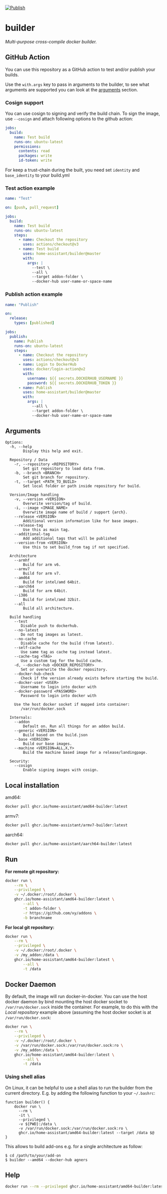 [![Publish](https://github.com/Vioneta/builder/actions/workflows/publish.yml/badge.svg)](https://github.com/Vioneta/builder/actions/workflows/publish.yml)

# builder

_Multi-purpose cross-compile docker builder._

## GitHub Action

You can use this repository as a GitHub action to test and/or publish your builds.

Use the `with.args` key to pass in arguments to the builder, to see what arguments are supported you can look at the [arguments](#Arguments) section.

### Cosign support

You can use cosign to signing and verify the build chain. To sign the image, use `--cosign` and attach following options to the github action:

```yaml
jobs:
  build:
    name: Test build
    runs-on: ubuntu-latest
    permissions:
      contents: read
      packages: write
      id-token: write
```

For keep a trust-chain during the built, you need set `identity` and `base_identity` to your build.yml

### Test action example

```yaml
name: "Test"

on: [push, pull_request]

jobs:
  build:
    name: Test build
    runs-on: ubuntu-latest
    steps:
      - name: Checkout the repository
        uses: actions/checkout@v3
      - name: Test build
        uses: home-assistant/builder@master
        with:
          args: |
            --test \
            --all \
            --target addon-folder \
            --docker-hub user-name-or-space-name
```

### Publish action example

```yaml
name: "Publish"

on:
  release:
    types: [published]

jobs:
  publish:
    name: Publish
    runs-on: ubuntu-latest
    steps:
      - name: Checkout the repository
        uses: actions/checkout@v3
      - name: Login to DockerHub
        uses: docker/login-action@v2
        with:
          username: ${{ secrets.DOCKERHUB_USERNAME }}
          password: ${{ secrets.DOCKERHUB_TOKEN }}
      - name: Publish
        uses: home-assistant/builder@master
        with:
          args: |
            --all \
            --target addon-folder \
            --docker-hub user-name-or-space-name
```

## Arguments

```
Options:
  -h, --help
        Display this help and exit.

  Repository / Data
    -r, --repository <REPOSITORY>
        Set git repository to load data from.
    -b, --branch <BRANCH>
        Set git branch for repository.
    -t, --target <PATH_TO_BUILD>
        Set local folder or path inside repository for build.

  Version/Image handling
    -v, --version <VERSION>
        Overwrite version/tag of build.
    -i, --image <IMAGE_NAME>
        Overwrite image name of build / support {arch}.
    --release <VERSION>
        Additional version information like for base images.
    --release-tag
        Use this as main tag.
    --additional-tag
        Add additional tags that will be published
    --version-from <VERSION>
        Use this to set build_from tag if not specified.

  Architecture
    --armhf
        Build for arm v6.
    --armv7
        Build for arm v7.
    --amd64
        Build for intel/amd 64bit.
    --aarch64
        Build for arm 64bit.
    --i386
        Build for intel/amd 32bit.
    --all
        Build all architecture.

  Build handling
    --test
       Disable push to dockerhub.
    --no-latest
       Do not tag images as latest.
    --no-cache
       Disable cache for the build (from latest).
    --self-cache
       Use same tag as cache tag instead latest.
    --cache-tag <TAG>
       Use a custom tag for the build cache.
    -d, --docker-hub <DOCKER_REPOSITORY>
       Set or overwrite the docker repository.
    --docker-hub-check
       Check if the version already exists before starting the build.
    --docker-user <USER>
       Username to login into docker with
    --docker-password <PASSWORD>
       Password to login into docker with

    Use the host docker socket if mapped into container:
       /var/run/docker.sock

  Internals:
    --addon
        Default on. Run all things for an addon build.
    --generic <VERSION>
        Build based on the build.json
    --base <VERSION>
        Build our base images.
    --machine <VERSION=ALL,X,Y>
        Build the machine based image for a release/landingpage.

  Security:
    --cosign
        Enable signing images with cosign.
```

## Local installation

amd64:

```bash
docker pull ghcr.io/home-assistant/amd64-builder:latest
```

armv7:

```bash
docker pull ghcr.io/home-assistant/armv7-builder:latest
```

aarch64:

```bash
docker pull ghcr.io/home-assistant/aarch64-builder:latest
```

## Run

**For remote git repository:**

```bash
docker run \
	--rm \
	--privileged \
	-v ~/.docker:/root/.docker \
    ghcr.io/home-assistant/amd64-builder:latest \
		--all \
		-t addon-folder \
		-r https://github.com/xy/addons \
		-b branchname
```

**For local git repository:**

```bash
docker run \
	--rm \
	--privileged \
	-v ~/.docker:/root/.docker \
	-v /my_addon:/data \
    ghcr.io/home-assistant/amd64-builder:latest \
		--all \
		-t /data
```

## Docker Daemon

By default, the image will run docker-in-docker. You can use the host docker daemon by bind mounting the host docker socket to `/var/run/docker.sock` inside the container. For example, to do this with the _Local repository_ example above (assuming the host docker socket is at `/var/run/docker.sock`:

```bash
docker run \
	--rm \
	--privileged \
	-v ~/.docker:/root/.docker \
	-v /var/run/docker.sock:/var/run/docker.sock:ro \
	-v /my_addon:/data \
    ghcr.io/home-assistant/amd64-builder:latest \
		--all \
		-t /data
```

### Using shell alias

On Linux, it can be helpful to use a shell alias to run the builder from the
current directory. E.g. by adding the following function to your `~/.bashrc`:

```
function builder() {
	docker run \
	  --rm \
	  -it \
	  --privileged \
	  -v ${PWD}:/data \
	  -v /var/run/docker.sock:/var/run/docker.sock:ro \
      ghcr.io/home-assistant/amd64-builder:latest --target /data $@
}
```

This allows to build add-ons e.g. for a single architecture as follow:

```
$ cd /path/to/your/add-on
$ builder --amd64 --docker-hub agners
```

## Help

```bash
docker run --rm --privileged ghcr.io/home-assistant/amd64-builder:latest --help
```
